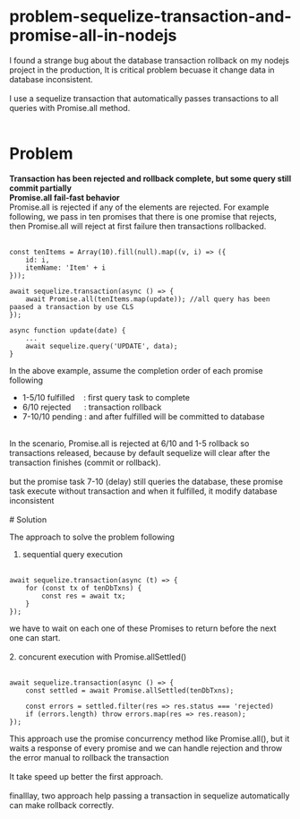 # problem-sequelize-transaction-and-promise-all-in-nodejs
I found a strange bug about the database transaction rollback on my nodejs project in the production, It is critical problem becuase it change data in database inconsistent.
<br/><br/>
I use a sequelize transaction that automatically passes transactions to all queries with Promise.all method.
<br/><br/>

# Problem
**Transaction has been rejected and rollback complete, but some query still commit partially**
<br/>
**Promise.all fail-fast behavior**
<br/>
Promise.all is rejected if any of the elements are rejected. For example following, we pass in ten promises that there is one promise that rejects, then Promise.all will reject at first failure then  transactions rollbacked.
<br/><br/>
```
const tenItems = Array(10).fill(null).map((v, i) => ({
    id: i,
    itemName: 'Item' + i
}));

await sequelize.transaction(async () => {
    await Promise.all(tenItems.map(update)); //all query has been paased a transaction by use CLS
});

async function update(date) {
    ...
    await sequelize.query('UPDATE', data);
}
```

In the above example, assume the completion order of each promise following

* 1-5/10 fulfilled &nbsp;&nbsp; : first query task to complete
* 6/10 rejected &nbsp;&nbsp;&nbsp;&nbsp; : transaction rollback
* 7-10/10 pending&nbsp;: and after fulfilled will be committed to database

<br/>
In the scenario, Promise.all is rejected at 6/10 and 1-5 rollback so transactions released, because by default sequelize will clear after the transaction finishes (commit or rollback).
<br/><br/>
but the promise task 7-10 (delay) still queries the database, these promise task execute without transaction and when it fulfilled, it modify database inconsistent
<br/><br/>
# Solution

The approach to solve the problem following
<br/>
1. sequential query execution
<br/><br/>
```
await sequelize.transaction(async (t) => {
    for (const tx of tenDbTxns) {
        const res = await tx;
    }
});
```
we have to wait on each one of these Promises to return before the next one can start.
<br/><br/>
2. concurent execution with Promise.allSettled()
<br/><br/>
```
await sequelize.transaction(async () => {
    const settled = await Promise.allSettled(tenDbTxns);

    const errors = settled.filter(res => res.status === 'rejected)
    if (errors.length) throw errors.map(res => res.reason);
});
```
This approach use the promise concurrency method like Promise.all(), but it waits a response of every promise and we can handle rejection and throw the error manual to rollback the transaction
<br/><br/>
It take speed up better the first approach.
<br/><br/>
finalllay, two approach help passing a transaction in sequelize automatically can make rollback correctly.
